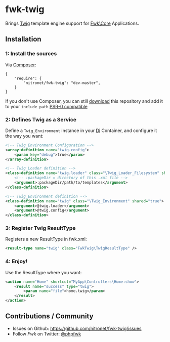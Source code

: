 # fwk-twig

Brings [Twig](http://twig.sensiolabs.org/) template engine support for [Fwk\Core](https://github.com/fwk/Core) Applications.

## Installation

### 1: Install the sources

Via [Composer](http://getcomposer.org):

```
{
    "require": {
        "nitronet/fwk-twig": "dev-master",
    }
}
```

If you don't use Composer, you can still [download](https://github.com/nitronet/fwk-twig/zipball/master) this repository and add it
to your ```include_path``` [PSR-0 compatible](https://github.com/php-fig/fig-standards/blob/master/accepted/PSR-0.md)

### 2: Defines Twig as a Service

Define a ```Twig_Environment``` instance in your [Di](https://github.com/fwk/Di) Container, and configure it the way you want:

``` xml
<!-- Twig_Environment Configuration -->
<array-definition name="twig.config">
    <param key="debug">true</param>
</array-definition>

<!-- Twig_Loader definition -->
<class-definition name="twig.loader" class="\Twig_Loader_Filesystem" shared="true">
    <!-- :packageDir = directory of this .xml file -->
    <argument>:packageDir/path/to/templates</argument>
</class-definition>

<!-- Twig_Environment definition -->
<class-definition name="twig" class="\Twig_Environment" shared="true">
    <argument>@twig.loader</argument>
    <argument>@twig.config</argument>
</class-definition>
```

### 3: Register Twig ResultType

Registers a new ResultType in fwk.xml:

``` xml
<result-type name="twig" class="FwkTwig\TwigResultType" />
```

### 4: Enjoy!

Use the ResultType where you want:

``` xml
<action name="Home" shortcut="MyApp\Controllers\Home:show">
    <result name="success" type="twig">
        <param name="file">home.twig</param>
    </result>
</action>
```

## Contributions / Community

- Issues on Github: https://github.com/nitronet/fwk-twig/issues
- Follow *Fwk* on Twitter: [@phpfwk](https://twitter.com/phpfwk)
